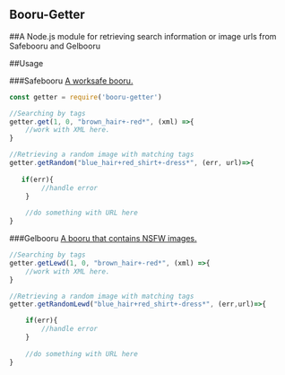 ## Booru-Getter
##A Node.js module for retrieving search information or image urls from Safebooru and Gelbooru

##Usage

###Safebooru
[A worksafe booru.](https://safebooru.org/) 

```js
const getter = require('booru-getter')

//Searching by tags
getter.get(1, 0, "brown_hair+-red*", (xml) =>{
	//work with XML here.
}

//Retrieving a random image with matching tags
getter.getRandom("blue_hair+red_shirt+-dress*", (err, url)=>{
   
   if(err){
        //handle error
    }
    
	//do something with URL here
}
```

###Gelbooru
[A booru that contains NSFW images.](http://gelbooru.com/)

```js
//Searching by tags
getter.getLewd(1, 0, "brown_hair+-red*", (xml) =>{
	//work with XML here.
}

//Retrieving a random image with matching tags
getter.getRandomLewd("blue_hair+red_shirt+-dress*", (err,url)=>{

    if(err){
        //handle error
    }
    
	//do something with URL here
}
```
